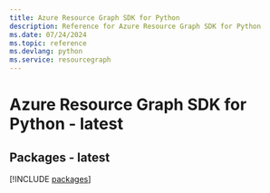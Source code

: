 ```yaml
---
title: Azure Resource Graph SDK for Python
description: Reference for Azure Resource Graph SDK for Python
ms.date: 07/24/2024
ms.topic: reference
ms.devlang: python
ms.service: resourcegraph
---
```

# Azure Resource Graph SDK for Python - latest
## Packages - latest
[!INCLUDE [packages](resource-graph-index.md)]
